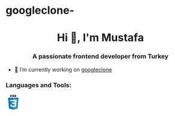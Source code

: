 # googleclone-
<h1 align="center">Hi 👋, I'm Mustafa</h1>
<h3 align="center">A passionate frontend developer from Turkey</h3>

- 🔭 I’m currently working on [googleclone](https://github.com/mustafaozturk98/googleclone-)



<h3 align="left">Languages and Tools:</h3>
<p align="left"> <a href="https://www.w3schools.com/css/" target="_blank" rel="noreferrer"> <img src="https://raw.githubusercontent.com/devicons/devicon/master/icons/css3/css3-original-wordmark.svg" alt="css3" width="40" height="40"/> </a> </p>
